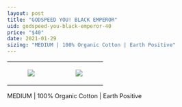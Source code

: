 ```yaml
---
layout: post
title: "GODSPEED YOU! BLACK EMPEROR"
uid: godspeed-you-black-emperor-40
price: "$40"
date: 2021-01-29
sizing: "MEDIUM | 100% Organic Cotton | Earth Positive"
---
```




<table style="width:100%;"><tr><td style="vertical-align:top;">
      <figure class="tmblr-full" data-orig-height="2048" data-orig-width="1365" data-orig-src="https://concertshirts.netlify.app/shirts/0504/0504-01.jpg"><img src="https://64.media.tumblr.com/4aa8d126612a5f640db569ef27c42364/a5fcb2bacba1d8cf-1b/s540x810/c9825b1550461ecd006b5fce5d4298adb889d9b8.jpg" data-orig-height="2048" data-orig-width="1365" data-orig-src="https://concertshirts.netlify.app/shirts/0504/0504-01.jpg"/></figure></td>
    <td style="vertical-align:top;">
      <figure class="tmblr-full" data-orig-height="2048" data-orig-width="1365" data-orig-src="https://concertshirts.netlify.app/shirts/0504/0504-02.jpg"><img src="https://64.media.tumblr.com/48b069c3e9f5f0f16d5c56dbe3b5f39a/a5fcb2bacba1d8cf-bf/s540x810/413f1cfde681bb64a2ce5f3f08a3eae237291863.jpg" data-orig-height="2048" data-orig-width="1365" data-orig-src="https://concertshirts.netlify.app/shirts/0504/0504-02.jpg"/></figure></td>
  </tr></table><p>
  MEDIUM | 100% Organic Cotton | Earth Positive
</p>
